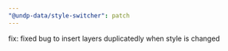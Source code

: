 ```yaml
---
"@undp-data/style-switcher": patch
---
```


fix: fixed bug to insert layers duplicatedly when style is changed
